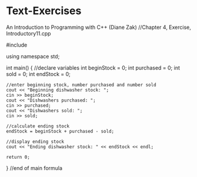 # Text-Exercises
An Introduction to Programming with C++ (Diane Zak)
//Chapter 4, Exercise, Introductory11.cpp

#include <iostream>

using namespace std;

int main()
{
    //declare variables
    int beginStock = 0;
    int purchased = 0;
    int sold = 0;
    int endStock = 0;

    //enter beginning stock, number purchased and number sold
    cout << "Beginning dishwasher stock: ";
    cin >> beginStock;
    cout << "Dishwashers purchased: ";
    cin >> purchased;
    cout << "Dishwashers sold: ";
    cin >> sold;

    //calculate ending stock
    endStock = beginStock + purchased - sold;

    //display ending stock
    cout << "Ending dishwasher stock: " << endStock << endl;

    return 0;
}   //end of main formula

